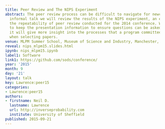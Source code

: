 ```yaml
---
title: Peer Review and The NIPS Experiment
abstract: The peer review process can be difficult to navigate for newcomers. In this
  informal talk we will review the results of the NIPS experiment, an experiment on
  the repeatability of peer review conducted for the 2014 conference. We will try
  to keep the presentation information to ensure questions can be asked. With luck
  it will give more insight into the processes that a program committee goes through
  when selecting papers.
venue: MLPM Summer School, Museum of Science and Industry, Manchester, UK
reveal: nips_mlpm15.slides.html
ipynb: nips_mlpm15.ipynb
label1: Software
link1: https://github.com/sods/conference/
year: '2015'
month: 9
day: '21'
layout: talk
key: Lawrence:peer15
categories:
- Lawrence:peer15
authors:
- firstname: Neil D.
  lastname: Lawrence
  url: http://inverseprobability.com
  institute: University of Sheffield
published: 2015-09-21
---
```

